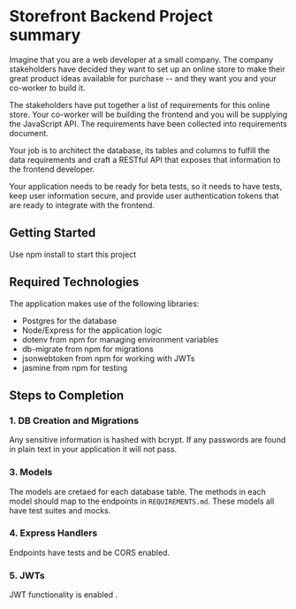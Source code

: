 # Storefront Backend Project summary

Imagine that you are a web developer at a small company. The company stakeholders have decided they want to set up an online store to make their great product ideas available for purchase -- and they want you and your co-worker to build it.

The stakeholders have put together a list of requirements for this online store. Your co-worker will be building the frontend and you will be supplying the JavaScript API. The requirements have been collected into requirements document.

Your job is to architect the database, its tables and columns to fulfill the data requirements and craft a RESTful API that exposes that information to the frontend developer.

Your application needs to be ready for beta tests, so it needs to have tests, keep user information secure, and provide user authentication tokens that are ready to integrate with the frontend.

## Getting Started

Use npm install to start this project
## Required Technologies
The application makes use of the following libraries:
- Postgres for the database
- Node/Express for the application logic
- dotenv from npm for managing environment variables
- db-migrate from npm for migrations
- jsonwebtoken from npm for working with JWTs
- jasmine from npm for testing

## Steps to Completion

### 1.  DB Creation and Migrations


 Any sensitive information is hashed with bcrypt. If any passwords are found in plain text in your application it will not pass.

### 3. Models
 The models are cretaed for each database table. The methods in each model should map to the endpoints in `REQUIREMENTS.md`. These models all have test suites and mocks.

### 4. Express Handlers
 Endpoints have tests and be CORS enabled. 

### 5. JWTs
 JWT functionality is enabled .


